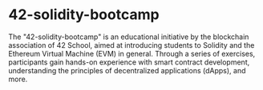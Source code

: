 # 42-solidity-bootcamp

The "42-solidity-bootcamp" is an educational initiative by the blockchain association of 42 School, aimed at introducing students to Solidity and the Ethereum Virtual Machine (EVM) in general. Through a series of exercises, participants gain hands-on experience with smart contract development, understanding the principles of decentralized applications (dApps), and more.
